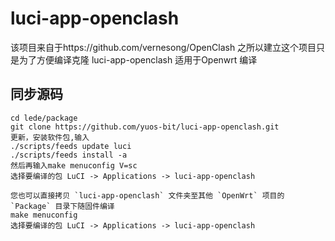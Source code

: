 # luci-app-openclash
该项目来自于https://github.com/vernesong/OpenClash
之所以建立这个项目只是为了方便编译克隆
luci-app-openclash 适用于Openwrt 编译
## 同步源码
    cd lede/package
    git clone https://github.com/yuos-bit/luci-app-openclash.git 
    更新，安装软件包,输入
    ./scripts/feeds update luci
    ./scripts/feeds install -a
    然后再输入make menuconfig V=sc
    选择要编译的包 LuCI -> Applications -> luci-app-openclash
    
    您也可以直接拷贝 `luci-app-openclash` 文件夹至其他 `OpenWrt` 项目的 `Package` 目录下随固件编译
    make menuconfig
    选择要编译的包 LuCI -> Applications -> luci-app-openclash
